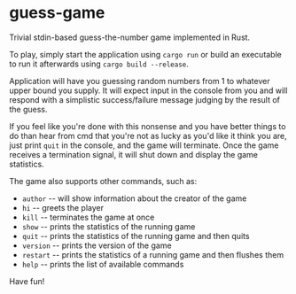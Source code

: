 # guess-game
Trivial stdin-based guess-the-number game implemented in Rust.

To play, simply start the application using ``cargo run`` or build an executable to run it afterwards using ``cargo build --release``.

Application will have you guessing random numbers from 1 to whatever upper bound you supply. It will expect input in the console from you and will respond with a simplistic success/failure message judging by the result of the guess.

If you feel like you're done with this nonsense and you have better things to do than hear from cmd that you're not as lucky as you'd like it think you are, just print ``quit`` in the console, and the game will terminate. Once the game receives a termination signal, it will shut down and display the game statistics.

The game also supports other commands, such as:

* ``author`` -- will show information about the creator of the game
* ``hi`` -- greets the player
* ``kill`` -- terminates the game at once
* ``show`` -- prints the statistics of the running game
* ``quit`` -- prints the statistics of the running game and then quits
* ``version`` -- prints the version of the game
* ``restart`` -- prints the statistics of a running game and then flushes them
* ``help`` -- prints the list of available commands
 
Have fun!
